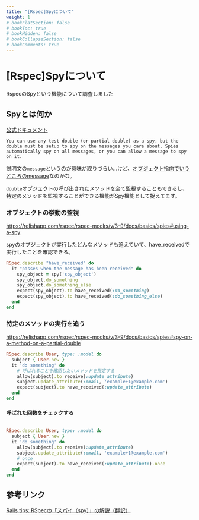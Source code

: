 ```yaml
---
title: "[Rspec]Spyについて"
weight: 1
# bookFlatSection: false
# bookToc: true
# bookHidden: false
# bookCollapseSection: false
# bookComments: true
---
```


# [Rspec]Spyについて
RspecのSpyという機能について調査しました

## Spyとは何か
[公式ドキュメント](https://relishapp.com/rspec/rspec-mocks/v/3-9/docs/basics/spies)

    You can use any test double (or partial double) as a spy, but the double must be setup to spy on the messages you care about. Spies automatically spy on all messages, or you can allow a message to spy on it.

説明文の`message`というのが意味が取りづらい…けど、[オブジェクト指向でいうところのmessage](https://ja.wikipedia.org/wiki/%E3%82%AA%E3%83%96%E3%82%B8%E3%82%A7%E3%82%AF%E3%83%88%E6%8C%87%E5%90%91%E3%83%97%E3%83%AD%E3%82%B0%E3%83%A9%E3%83%9F%E3%83%B3%E3%82%B0#%E3%83%A1%E3%83%83%E3%82%BB%E3%83%BC%E3%82%B8)なのかな。

`double`オブジェクトの呼び出されたメソッドを全て監視することもできるし、特定のメソッドを監視することができる機能がSpy機能として捉えてます。

### オブジェクトの挙動の監視
https://relishapp.com/rspec/rspec-mocks/v/3-9/docs/basics/spies#using-a-spy

spyのオブジェクトが実行したどんなメソッドも追えていて、have_receivedで実行したことを確認できる。

```Ruby
RSpec.describe "have_received" do
  it "passes when the message has been received" do
    spy_object = spy('spy_object')
    spy_object.do_something
    spy_object.do_something_else
    expect(spy_object).to have_received(:do_something)
    expect(spy_object).to have_received(:do_something_else)
  end
end
```

### 特定のメソッドの実行を追う
https://relishapp.com/rspec/rspec-mocks/v/3-9/docs/basics/spies#spy-on-a-method-on-a-partial-double

```Ruby
RSpec.describe User, type: :model do
  subject { User.new }
  it 'do something' do
    # 呼ばれることを確認したいメソッドを指定する
    allow(subject).to receive(:update_attribute)
    subject.update_attribute(:email, 'example+1@example.com')
    expect(subject).to have_received(:update_attribute)
  end
end
```

#### 呼ばれた回数をチェックする
```Ruby

RSpec.describe User, type: :model do
  subject { User.new }
  it 'do something' do
    allow(subject).to receive(:update_attribute)
    subject.update_attribute(:email, 'example+1@example.com')
    # once
    expect(subject).to have_received(:update_attribute).once
  end
end
```

## 参考リンク
[Rails tips: RSpecの「スパイ（spy）」の解説（翻訳）](https://techracho.bpsinc.jp/hachi8833/2018_03_12/53518)


